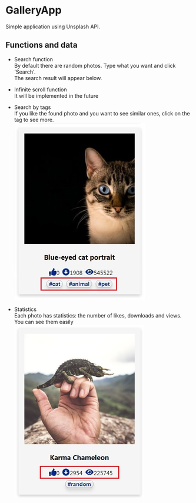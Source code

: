 # GalleryApp

Simple application using Unsplash API.  


## Functions and data
* Search function  
By default there are random photos. Type what you want and click 'Search'.  
The search result will appear below.  


* Infinite scroll function  
It will be implemented in the future  


* Search by tags  
If you like the found photo and you want to see similar ones, click on the tag to see more.  
![Photo tags](/screenshots/photoExampleTags.jpg)  

* Statistics  
Each photo has statistics: the number of likes, downloads and views. You can see them easily  
![Photo statistics](/screenshots/photoExampleStats.jpg)  